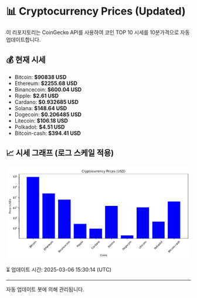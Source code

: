 
# 📊 Cryptocurrency Prices (Updated)

이 리포지토리는 CoinGecko API를 사용하여 코인 TOP 10 시세를 10분가격으로 자동 업데이트합니다.

## 💰 현재 시세
- Bitcoin: **$90838 USD**
- Ethereum: **$2255.68 USD**
- Binancecoin: **$600.04 USD**
- Ripple: **$2.61 USD**
- Cardano: **$0.932685 USD**
- Solana: **$148.64 USD**
- Dogecoin: **$0.206485 USD**
- Litecoin: **$106.18 USD**
- Polkadot: **$4.51 USD**
- Bitcoin-cash: **$394.41 USD**

## 📈 시세 그래프 (로그 스케일 적용)
![Crypto Prices](crypto_prices.png)

⏳ 업데이트 시간: 2025-03-06 15:30:14 (UTC)

---
자동 업데이트 봇에 의해 관리됩니다.
